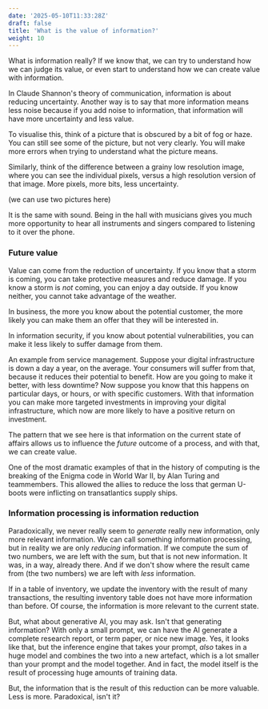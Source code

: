 ```yaml
---
date: '2025-05-10T11:33:28Z'
draft: false
title: 'What is the value of information?'
weight: 10
---
```


What is information really?
If we know that, we can try to understand how we can judge its value, or even start to understand how we can create value with information.

In Claude Shannon's theory of communication, information is about reducing uncertainty.
Another way is to say that more information means less noise because if you add noise to information, that information will have more uncertainty and less value.

To visualise this, think of a picture that is obscured by a bit of fog or haze.
You can still see some of the picture, but not very clearly.
You will make more errors when trying to understand what the picture means.

Similarly, think of the difference between a grainy low resolution image, where you can see the individual pixels, versus a high resolution version of that image.
More pixels, more bits, less uncertainty. 

(we can use two pictures here)

It is the same with sound.
Being in the hall with musicians gives you much more opportunity to hear all instruments and singers compared to listening to it over the phone.

### Future value

Value can come from the reduction of uncertainty.
If you know that a storm is coming, you can take protective measures and reduce damage.
If you know a storm is *not* coming, you can enjoy a day outside.
If you know neither, you cannot take advantage of the weather.

In business, the more you know about the potential customer, the more likely you can make them an offer that they will be interested in.

In information security, if you know about potential vulnerabilities, you can make it less likely to suffer damage from them. 

An example from service management. Suppose your digital infrastructure is down a day a year, on the average.
Your consumers will suffer from that, because it reduces their potential to benefit.
How are you going to make it better, with less downtime?
Now suppose you know that this happens on particular days, or hours, or with specific customers.
With that information you can make more targeted investments in improving your digital infrastructure, which now are more likely to have a positive return on investment.

The pattern that we see here is that information on the current state of affairs allows us to influence the *future* outcome of a process, and with that, we can create value.

One of the most dramatic examples of that in the history of computing is the breaking of the Enigma code in World War II, by Alan Turing and teammembers.
This allowed the allies to reduce the loss that german U-boots were inflicting on transatlantics supply ships.

### Information processing is information reduction

Paradoxically, we never really seem to *generate* really new information, only more relevant information.
We can call something information processing, but in reality we are only *reducing* information.
If we compute the sum of two numbers, we are left with the sum, but that is not new information.
It was, in a way, already there.
And if we don't show where the result came from (the two numbers) we are left with *less* information.

If in a table of inventory, we update the inventory with the result of many transactions, the resulting inventory table does not have more information than before.
Of course, the information is more relevant to the current state. 

But, what about generative AI, you may ask.
Isn't that generating information?
With only a small prompt, we can have the AI generate a complete research report, or term paper, or nice new image.
Yes, it looks like that, but the inference engine that takes your prompt, *also* takes in a huge model and combines the two into a new artefact, which is a lot smaller than your prompt and the model together.
And in fact, the model itself is the result of processing huge amounts of training data.

But, the information that is the result of this reduction can be more valuable.
Less is more.
Paradoxical, isn't it?